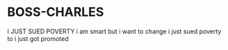 # BOSS-CHARLES
I JUST SUED POVERTY
i am smart but i want to change i just sued poverty to i just got promoted
